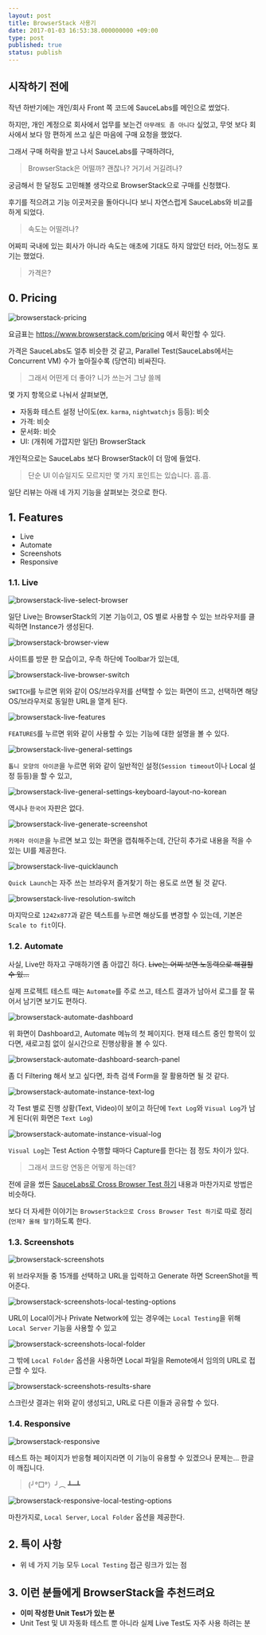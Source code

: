 ```yaml
---
layout: post
title: BrowserStack 사용기
date: 2017-01-03 16:53:38.000000000 +09:00
type: post
published: true
status: publish
---
```


## 시작하기 전에

작년 하반기에는 개인/회사 Front 쪽 코드에 SauceLabs를 메인으로 썼었다.

하지만, 개인 계정으로 회사에서 업무를 보는건 `아무래도 좀 아니다` 싶었고, 무엇 보다 회사에서 보다 맘 편하게 쓰고 싶은 마음에 구매 요청을 했었다.

그래서 구매 허락을 받고 나서 SauceLabs를 구매하려다,

> BrowserStack은 어떨까? 괜찮나? 거기서 거길려나?

궁금해서 한 달정도 고민해볼 생각으로 BrowserStack으로 구매를 신청했다.

후기를 적으려고 기능 이곳저곳을 돌아다니다 보니 자연스럽게 SauceLabs와 비교를 하게 되었다.

> 속도는 어떨려나?

어짜피 국내에 있는 회사가 아니라 속도는 애초에 기대도 하지 않았던 터라, 어느정도 포기는 했었다.

> 가격은?

## 0. Pricing

![browserstack-pricing](../images/2017/01/03/browserstack-pricing.png)

요금표는 https://www.browserstack.com/pricing 에서 확인할 수 있다.

가격은 SauceLabs도 얼추 비슷한 것 같고, Parallel Test(SauceLabs에서는 Concurrent VM) 수가 높아질수록 (당연히) 비싸진다.

> 그래서 어떤게 더 좋아? 니가 쓰는거 그냥 쓸께

몇 가지 항목으로 나눠서 살펴보면,

- 자동화 테스트 설정 난이도(ex. `karma`, `nightwatchjs` 등등): 비슷
- 가격: 비슷
- 문서화: 비슷
- UI: (개취에 가깝지만 일단) BrowserStack

개인적으로는 SauceLabs 보다 BrowserStack이 더 맘에 들었다.

> 단순 UI 이슈일지도 모르지만 몇 가지 포인트는 있습니다. 흠.흠.

일단 리뷰는 아래 네 가지 기능을 살펴보는 것으로 한다.

## 1. Features
- Live
- Automate
- Screenshots
- Responsive

### 1.1. Live

![browserstack-live-select-browser](../images/2017/01/03/browserstack-live-select-browser.png)

일단 Live는 BrowserStack의 기본 기능이고, OS 별로 사용할 수 있는 브라우저를 클릭하면 Instance가 생성된다.

![browserstack-browser-view](../images/2017/01/03/browserstack-browser-view.png)

사이트를 방문 한 모습이고, 우측 하단에 Toolbar가 있는데,

![browserstack-live-browser-switch](../images/2017/01/03/browserstack-live-browser-switch.png)

`SWITCH`를 누르면 위와 같이 OS/브라우저를 선택할 수 있는 화면이 뜨고, 선택하면 해당 OS/브라우저로 동일한 URL을 열게 된다.

![browserstack-live-features](../images/2017/01/03/browserstack-live-features.png)

`FEATURES`를 누르면 위와 같이 사용할 수 있는 기능에 대한 설명을 볼 수 있다.

![browserstack-live-general-settings](../images/2017/01/03/browserstack-live-general-settings.png)

`톱니 모양의 아이콘`을 누르면 위와 같이 일반적인 설정(`Session timeout`이나 Local 설정 등등)을 할 수 있고,

![browserstack-live-general-settings-keyboard-layout-no-korean](../images/2017/01/03/browserstack-live-general-settings-keyboard-layout-no-korean.png)

역시나 `한국어` 자판은 없다.

![browserstack-live-generate-screenshot](../images/2017/01/03/browserstack-live-generate-screenshot.png)

`카메라 아이콘`을 누르면 보고 있는 화면을 캡춰해주는데, 간단히 추가로 내용을 적을 수 있는 UI를 제공한다.

![browserstack-live-quicklaunch](../images/2017/01/03/browserstack-live-quicklaunch.png)

`Quick Launch`는 자주 쓰는 브라우저 즐겨찾기 하는 용도로 쓰면 될 것 같다.

![browserstack-live-resolution-switch](../images/2017/01/03/browserstack-live-resolution-switch.png)

마지막으로 `1242x877`과 같은 텍스트를 누르면 해상도를 변경할 수 있는데, 기본은 `Scale to fit`이다.

### 1.2. Automate
사실, Live만 하자고 구매하기엔 좀 아깝긴 하다. ~~Live는 어찌 보면 노동력으로 해결할 수 있...~~

실제 프로젝트 테스트 때는 `Automate`를 주로 쓰고, 테스트 결과가 남아서 로그를 잘 묶어서 남기면 보기도 편하다.

![browserstack-automate-dashboard](../images/2017/01/03/browserstack-automate-dashboard.png)

위 화면이 Dashboard고, Automate 메뉴의 첫 페이지다. 현재 테스트 중인 항목이 있다면, 새로고침 없이 실시간으로 진행상황을 볼 수 있다.

![browserstack-automate-dashboard-search-panel](../images/2017/01/03/browserstack-automate-dashboard-search-panel.png)

좀 더 Filtering 해서 보고 싶다면, 좌측 검색 Form을 잘 활용하면 될 것 같다.

![browserstack-automate-instance-text-log](../images/2017/01/03/browserstack-automate-instance-text-log.png)

각 Test 별로 진행 상황(Text, Video)이 보이고 하단에 `Text Log`와 `Visual Log`가 남게 된다(위 화면은 `Text Log`)

![browserstack-automate-instance-visual-log](../images/2017/01/03/browserstack-automate-instance-visual-log.png)

`Visual Log`는 Test Action 수행할 때마다 Capture를 한다는 점 정도 차이가 있다.

> 그래서 코드랑 연동은 어떻게 하는데?

전에 글을 썼든 [SauceLabs로 Cross Browser Test 하기](https://kyungw00k.github.io/2016/09/05/SauceLabs%EB%A1%9C-cross-browser-test-%ED%95%98%EA%B8%B0/) 내용과 마찬가지로 방법은 비슷하다.

보다 더 자세한 이야기는 `BrowserStack으로 Cross Browser Test 하기`로 따로 정리(`언제? 올해 말?`)하도록 한다.

### 1.3. Screenshots
![browserstack-screenshots](../images/2017/01/03/browserstack-screenshots.png)

위 브라우저들 중 15개를 선택하고 URL을 입력하고 Generate 하면 ScreenShot을 찍어준다.

![browserstack-screenshots-local-testing-options](../images/2017/01/03/browserstack-screenshots-local-testing-options.png)

URL이 Local이거나 Private Network에 있는 경우에는 `Local Testing`을 위해 `Local Server` 기능을 사용할 수 있고

![browserstack-screenshots-local-folder](../images/2017/01/03/browserstack-screenshots-local-folder.png)

그 밖에 `Local Folder` 옵션을 사용하면 Local 파일을 Remote에서 임의의 URL로 접근할 수 있다.

![browserstack-screenshots-results-share](../images/2017/01/03/browserstack-screenshots-results-share.png)

스크린샷 결과는 위와 같이 생성되고, URL로 다른 이들과 공유할 수 있다.

### 1.4. Responsive
![browserstack-responsive](../images/2017/01/03/browserstack-responsive.png)

테스트 하는 페이지가 반응형 페이지라면 이 기능이 유용할 수 있겠으나 문제는... 한글이 깨집니다.

> (╯°□°）╯︵ ┻━┻

![browserstack-responsive-local-testing-options](../images/2017/01/03/browserstack-responsive-local-testing-options.png)

마찬가지로, `Local Server`, `Local Folder` 옵션을 제공한다.

## 2. 특이 사항
- 위 네 가지 기능 모두 `Local Testing` 접근 링크가 있는 점

## 3. 이런 분들에게 BrowserStack을 추천드려요
- **이미 작성한 Unit Test가 있는 분**
- Unit Test 및 UI 자동화 테스트 뿐 아니라 실제 Live Test도 자주 사용 하려는 분
